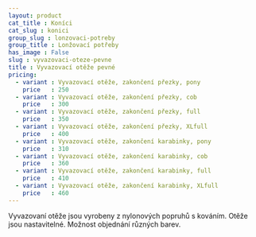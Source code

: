 ```yaml
---
layout: product
cat_title : Koníci
cat_slug : konici
group_slug : lonzovaci-potreby
group_title : Lonžovací potřeby
has_image : False
slug : vyvazovaci-oteze-pevne
title : Vyvazovací otěže pevné
pricing:
  - variant : Vyvazovací otěže, zakončení přezky, pony
    price   : 250
  - variant : Vyvazovací otěže, zakončení přezky, cob
    price   : 300
  - variant : Vyvazovací otěže, zakončení přezky, full
    price   : 350
  - variant : Vyvazovací otěže, zakončení přezky, XLfull
    price   : 400
  - variant : Vyvazovací otěže, zakončení karabinky, pony
    price   : 310
  - variant : Vyvazovací otěže, zakončení karabinky, cob
    price   : 360
  - variant : Vyvazovací otěže, zakončení karabinky, full
    price   : 410
  - variant : Vyvazovací otěže, zakončení karabinky, XLfull
    price   : 460
---
```


Vyvazovaní otěže jsou vyrobeny z nylonových popruhů s kováním.
Otěže jsou nastavitelné.
Možnost objednání různých barev.

